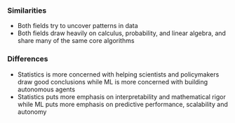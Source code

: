 ### Similarities ###
- Both fields try to uncover patterns in data
- Both fields draw heavily on calculus, probability, and linear algebra, and share many of the same core algorithms

### Differences ###
- Statistics is more concerned with helping scientists and policymakers draw good conclusions while ML is more concerned with building autonomous agents
- Statistics puts more emphasis on interpretability and mathematical rigor while ML puts more emphasis on predictive performance, scalability and autonomy 
